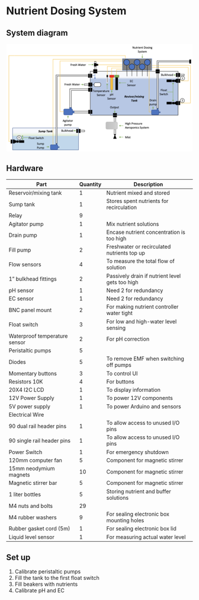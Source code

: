 # Nutrient Dosing System

## System diagram
![alt text](https://github.com/msahmed1/nutrient-dosing-system/blob/main/system%20diagram.png)

## Hardware
| Part                          | Quantity           | Description                                          |
|-------------------------------|--------------------|------------------------------------------------------|
| Reservoir/mixing tank         | 1                  | Nutrient mixed and stored                            |
| Sump tank                     | 1                  | Stores spent nutrients for recirculation             |
| Relay                         | 9                  |                                                      |
| Agitator pump                 | 1                  | Mix nutrient solutions                               |
| Drain pump                    | 1                  | Encase nutrient concentration is too high            |
| Fill pump                     | 2                  | Freshwater or recirculated nutrients top up          |
| Flow sensors                  | 4                  | To measure the total flow of solution                |
| 1” bulkhead fittings          | 2                  | Passively drain if nutrient level gets too high      |
| pH sensor                     | 1                  | Need 2 for redundancy                                |
| EC sensor                     | 1                  | Need 2 for redundancy                                |
| BNC panel mount               | 2                  | For making nutrient controller water tight           |
| Float switch                  | 3                  | For low and high-water level sensing                 |
| Waterproof temperature sensor | 2                  | For pH correction                                    |
| Peristaltic pumps             | 5                  |                                                      |
| Diodes                        | 5                  | To remove EMF when switching off pumps               |
| Momentary buttons             | 3                  | To control UI                                        |
| Resistors 10K                 | 4                  | For buttons                                          |
| 20X4 I2C LCD                  | 1                  | To display information                               |
| 12V Power Supply              | 1                  | To power 12V components                              |
| 5V power supply               | 1                  | To power Arduino and sensors                         |
| Electrical Wire               |                    |                                                      |
| 90 dual rail header pins      | 1                  | To allow access to unused I/O pins                   |
| 90 single rail header pins    | 1                  | To allow access to unused I/O pins                   |
| Power Switch                  | 1                  | For emergency shutdown                               |
| 120mm computer fan            | 5                  | Component for magnetic stirrer                       |
| 15mm neodymium magnets        | 10                 | Component for magnetic stirrer                       |
| Magnetic stirrer bar          | 5                  | Component for magnetic stirrer                       |
| 1 liter bottles               | 5                  | Storing nutrient and buffer solutions                |
| M4 nuts and bolts             | 29                 |                                                      |
| M4 rubber washers             | 9                  | For sealing electronic box mounting holes            |
| Rubber gasket cord (5m)       | 1                  | For sealing electronic box lid                       |
| Liquid level sensor           | 1                  | For measuring actual water level                     |

## Set up
1. Calibrate peristaltic pumps
2. Fill the tank to the first float switch
3. Fill beakers with nutrients
4. Calibrate pH and EC
